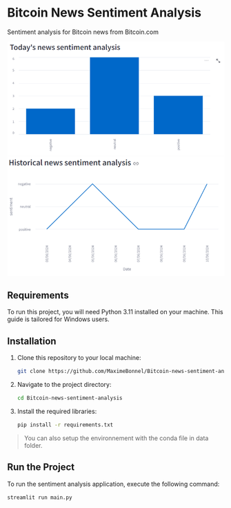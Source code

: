 # Bitcoin News Sentiment Analysis

Sentiment analysis for Bitcoin news from Bitcoin.com

![Today News](images/image1.png)
![Historical news](images/image2.png)

## Requirements

To run this project, you will need Python 3.11 installed on your machine. This guide is tailored for Windows users.

## Installation

1. Clone this repository to your local machine:

   ```bash
   git clone https://github.com/MaximeBonnel/Bitcoin-news-sentiment-analysis.git
   ```

2. Navigate to the project directory:

   ```bash
   cd Bitcoin-news-sentiment-analysis
   ```

3. Install the required libraries:

   ```bash
   pip install -r requirements.txt
   ```

> You can also setup the environnement with the conda file in data folder.

## Run the Project

To run the sentiment analysis application, execute the following command:

   ```bash
   streamlit run main.py
   ```